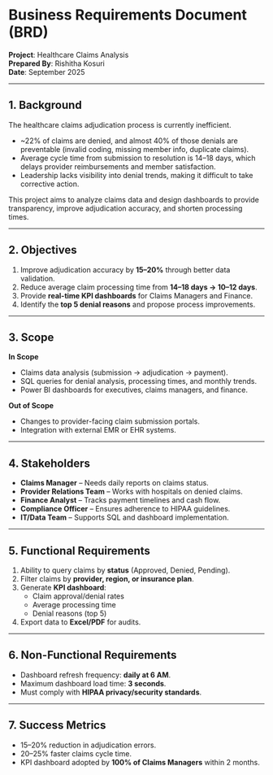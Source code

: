 # Business Requirements Document (BRD)  
**Project**: Healthcare Claims Analysis  
**Prepared By**: Rishitha Kosuri  
**Date**: September 2025  

---

## 1. Background  
The healthcare claims adjudication process is currently inefficient.  
- ~22% of claims are denied, and almost 40% of those denials are preventable (invalid coding, missing member info, duplicate claims).  
- Average cycle time from submission to resolution is 14–18 days, which delays provider reimbursements and member satisfaction.  
- Leadership lacks visibility into denial trends, making it difficult to take corrective action.  

This project aims to analyze claims data and design dashboards to provide transparency, improve adjudication accuracy, and shorten processing times.  

---

## 2. Objectives  
1. Improve adjudication accuracy by **15–20%** through better data validation.  
2. Reduce average claim processing time from **14–18 days → 10–12 days**.  
3. Provide **real-time KPI dashboards** for Claims Managers and Finance.  
4. Identify the **top 5 denial reasons** and propose process improvements.  

---

## 3. Scope  
**In Scope**  
- Claims data analysis (submission → adjudication → payment).  
- SQL queries for denial analysis, processing times, and monthly trends.  
- Power BI dashboards for executives, claims managers, and finance.  

**Out of Scope**  
- Changes to provider-facing claim submission portals.  
- Integration with external EMR or EHR systems.  

---

## 4. Stakeholders  
- **Claims Manager** – Needs daily reports on claims status.  
- **Provider Relations Team** – Works with hospitals on denied claims.  
- **Finance Analyst** – Tracks payment timelines and cash flow.  
- **Compliance Officer** – Ensures adherence to HIPAA guidelines.  
- **IT/Data Team** – Supports SQL and dashboard implementation.  

---

## 5. Functional Requirements  
1. Ability to query claims by **status** (Approved, Denied, Pending).  
2. Filter claims by **provider, region, or insurance plan**.  
3. Generate **KPI dashboard**:  
   - Claim approval/denial rates  
   - Average processing time  
   - Denial reasons (top 5)  
4. Export data to **Excel/PDF** for audits.  

---

## 6. Non-Functional Requirements  
- Dashboard refresh frequency: **daily at 6 AM**.  
- Maximum dashboard load time: **3 seconds**.  
- Must comply with **HIPAA privacy/security standards**.  

---

## 7. Success Metrics  
- 15–20% reduction in adjudication errors.  
- 20–25% faster claims cycle time.  
- KPI dashboard adopted by **100% of Claims Managers** within 2 months.  

